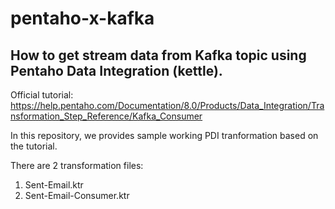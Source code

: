 # pentaho-x-kafka
How to get stream data from Kafka topic using Pentaho Data Integration (kettle).
---------------------

Official tutorial: https://help.pentaho.com/Documentation/8.0/Products/Data_Integration/Transformation_Step_Reference/Kafka_Consumer

In this repository, we provides sample working PDI tranformation based on the tutorial.

There are 2 transformation files:
1. Sent-Email.ktr
2. Sent-Email-Consumer.ktr
